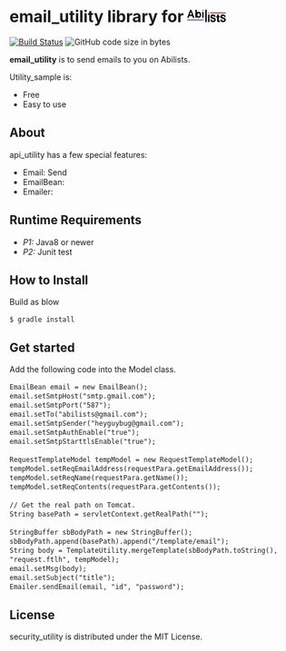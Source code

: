 # email_utility library for <a href="http://www.abilists.com" ><img src="https://github.com/abilists/abilists_client/blob/master/src/main/webapp/static/apps/img/abilists/logo01.png" height="22" alt="Abilists"></a>

[![Build Status](https://travis-ci.org/abilists/email_utility.svg?branch=master)](https://travis-ci.org/abilists/email_utility)
![GitHub code size in bytes](https://img.shields.io/github/languages/code-size/abilists/email_utility)

**email_utility** is to send emails to you on Abilists. 

Utility_sample is:

  * Free
  * Easy to use

## About
api_utility has a few special features:

* Email: Send
* EmailBean: 
* Emailer: 

## Runtime Requirements

- *P1:* Java8 or newer
- *P2:* Junit test

## How to Install
Build as blow
```
$ gradle install
```

## Get started
Add the following code into the Model class.
```
EmailBean email = new EmailBean();
email.setSmtpHost("smtp.gmail.com");
email.setSmtpPort("587");
email.setTo("abilists@gmail.com");
email.setSmtpSender("heyguybug@gmail.com");
email.setSmtpAuthEnable("true");
email.setSmtpStarttlsEnable("true");

RequestTemplateModel tempModel = new RequestTemplateModel();
tempModel.setReqEmailAddress(requestPara.getEmailAddress());
tempModel.setReqName(requestPara.getName());
tempModel.setReqContents(requestPara.getContents());

// Get the real path on Tomcat.
String basePath = servletContext.getRealPath("");

StringBuffer sbBodyPath = new StringBuffer();
sbBodyPath.append(basePath).append("/template/email");
String body = TemplateUtility.mergeTemplate(sbBodyPath.toString(), "request.ftlh", tempModel);
email.setMsg(body);
email.setSubject("title");
Emailer.sendEmail(email, "id", "password");
```

## License
security_utility is distributed under the MIT License.
